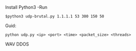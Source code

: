 Install Python3
-Run
```
$python3 udp-brutal.py 1.1.1.1 53 300 150 50
```
Guid:
```
python udp.py <ip> <port> <time> <packet_size> <threads>
```
WAV DDOS
